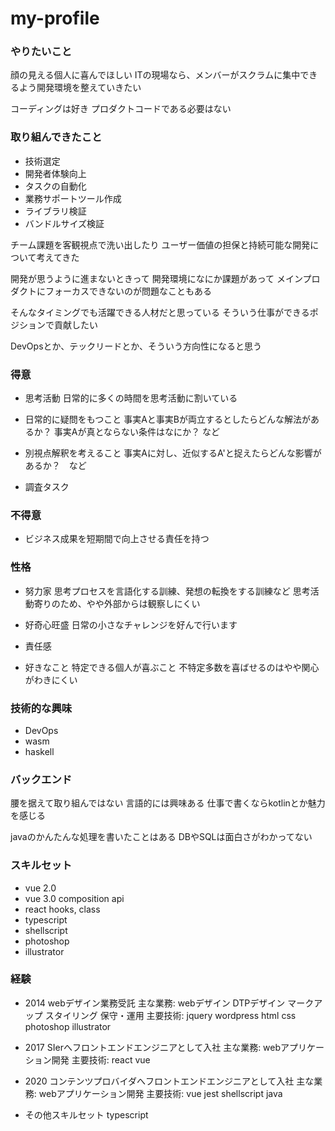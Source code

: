 # my-profile

### やりたいこと

顔の見える個人に喜んでほしい
  ITの現場なら、メンバーがスクラムに集中できるよう開発環境を整えていきたい  
  
コーディングは好き
  プロダクトコードである必要はない
  
### 取り組んできたこと

* 技術選定
* 開発者体験向上
* タスクの自動化
* 業務サポートツール作成
* ライブラリ検証
* バンドルサイズ検証
  
チーム課題を客観視点で洗い出したり
  ユーザー価値の担保と持続可能な開発について考えてきた  
  
開発が思うように進まないときって
  開発環境になにか課題があって
  メインプロダクトにフォーカスできないのが問題なこともある
  
そんなタイミングでも活躍できる人材だと思っている
  そういう仕事ができるポジションで貢献したい
  
DevOpsとか、テックリードとか、そういう方向性になると思う

### 得意

* 思考活動
  日常的に多くの時間を思考活動に割いている

* 日常的に疑問をもつこと
  事実Aと事実Bが両立するとしたらどんな解法があるか？
  事実Aが真とならない条件はなにか？
  など

* 別視点解釈を考えること
  事実Aに対し、近似するA'と捉えたらどんな影響があるか？　など

* 調査タスク

### 不得意

* ビジネス成果を短期間で向上させる責任を持つ

### 性格

* 努力家
  思考プロセスを言語化する訓練、発想の転換をする訓練など
  思考活動寄りのため、やや外部からは観察しにくい

* 好奇心旺盛
  日常の小さなチャレンジを好んで行います

* 責任感
　
* 好きなこと
  特定できる個人が喜ぶこと
  不特定多数を喜ばせるのはやや関心がわきにくい

### 技術的な興味

* DevOps
* wasm
* haskell

### バックエンド

腰を据えて取り組んではない
  言語的には興味ある
  仕事で書くならkotlinとか魅力を感じる
  
javaのかんたんな処理を書いたことはある
  DBやSQLは面白さがわかってない


### スキルセット
* vue 2.0
* vue 3.0 composition api
* react hooks, class
* typescript
* shellscript
* photoshop
* illustrator


### 経験
* 2014 webデザイン業務受託
  主な業務: webデザイン DTPデザイン マークアップ スタイリング 保守・運用
  主要技術: jquery wordpress html css photoshop illustrator

* 2017 SIerへフロントエンドエンジニアとして入社
  主な業務: webアプリケーション開発
  主要技術: react vue

* 2020 コンテンツプロバイダへフロントエンドエンジニアとして入社
  主な業務: webアプリケーション開発
  主要技術: vue jest shellscript java 

* その他スキルセット
  typescript
